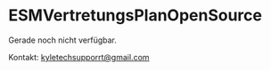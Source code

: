 # ESMVertretungsPlanOpenSource

Gerade noch nicht verfügbar.  

Kontakt: kyletechsupporrt@gmail.com
